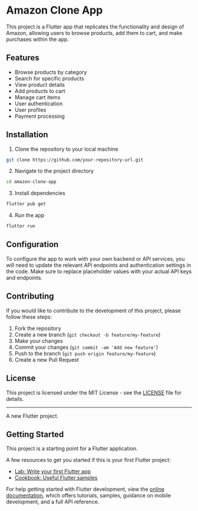 # Amazon Clone App

This project is a Flutter app that replicates the functionality and design of Amazon, allowing users to browse products, add them to cart, and make purchases within the app.

## Features

- Browse products by category
- Search for specific products
- View product details
- Add products to cart
- Manage cart items
- User authentication
- User profiles
- Payment processing

## Installation

1. Clone the repository to your local machine
```bash
git clone https://github.com/your-repository-url.git
```

2. Navigate to the project directory
```bash
cd amazon-clone-app
```

3. Install dependencies
```bash
flutter pub get
```

4. Run the app
```bash
flutter run
```

## Configuration

To configure the app to work with your own backend or API services, you will need to update the relevant API endpoints and authentication settings in the code. Make sure to replace placeholder values with your actual API keys and endpoints.

## Contributing

If you would like to contribute to the development of this project, please follow these steps:

1. Fork the repository
2. Create a new branch (`git checkout -b feature/my-feature`)
3. Make your changes
4. Commit your changes (`git commit -am 'Add new feature'`)
5. Push to the branch (`git push origin feature/my-feature`)
6. Create a new Pull Request

## License

This project is licensed under the MIT License - see the [LICENSE](LICENSE) file for details.

---


A new Flutter project.

## Getting Started

This project is a starting point for a Flutter application.

A few resources to get you started if this is your first Flutter project:

- [Lab: Write your first Flutter app](https://docs.flutter.dev/get-started/codelab)
- [Cookbook: Useful Flutter samples](https://docs.flutter.dev/cookbook)

For help getting started with Flutter development, view the
[online documentation](https://docs.flutter.dev/), which offers tutorials,
samples, guidance on mobile development, and a full API reference.
